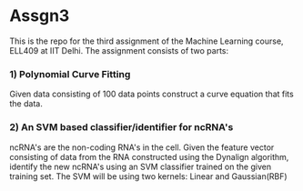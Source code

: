 # Assgn3
This is the repo for the third assignment of the Machine Learning course, ELL409 at IIT Delhi. The assignment consists of two parts:
<br>
<h3>1) Polynomial Curve Fitting</h3>
Given data consisting of 100 data points construct a curve equation that fits the data.
<br>
<h3>2) An SVM based classifier/identifier for ncRNA's </h3>
ncRNA's are the non-coding RNA's in the cell. Given the feature vector consisting of data from the RNA constructed using the Dynalign algorithm, identify the new ncRNA's using an SVM classifier trained on the given training set.
The SVM will be using two kernels: Linear and Gaussian(RBF)
